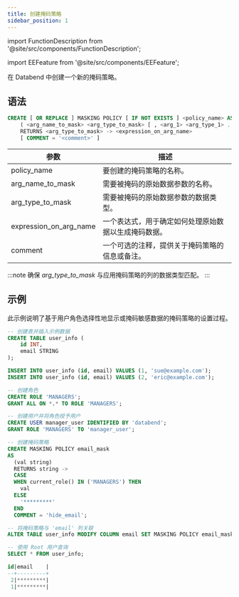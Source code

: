 ```yaml
---
title: 创建掩码策略
sidebar_position: 1
---
```


import FunctionDescription from '@site/src/components/FunctionDescription';

<FunctionDescription description="引入或更新: v1.2.341"/>

import EEFeature from '@site/src/components/EEFeature';

<EEFeature featureName='MASKING POLICY'/>

在 Databend 中创建一个新的掩码策略。

## 语法

```sql
CREATE [ OR REPLACE ] MASKING POLICY [ IF NOT EXISTS ] <policy_name> AS 
    ( <arg_name_to_mask> <arg_type_to_mask> [ , <arg_1> <arg_type_1> ... ] )
    RETURNS <arg_type_to_mask> -> <expression_on_arg_name>
    [ COMMENT = '<comment>' ]
```

| 参数                   	| 描述                                                                                                                               	|
|------------------------	|-----------------------------------------------------------------------------------------------------------------------------------	|
| policy_name              	| 要创建的掩码策略的名称。                                                                                                             	|
| arg_name_to_mask       	| 需要被掩码的原始数据参数的名称。                                                                                                     	|
| arg_type_to_mask       	| 需要被掩码的原始数据参数的数据类型。                                                                                                 	|
| expression_on_arg_name 	| 一个表达式，用于确定如何处理原始数据以生成掩码数据。                                                                                 	|
| comment                   | 一个可选的注释，提供关于掩码策略的信息或备注。                                                                                       	|

:::note
确保 *arg_type_to_mask* 与应用掩码策略的列的数据类型匹配。
:::

## 示例

此示例说明了基于用户角色选择性地显示或掩码敏感数据的掩码策略的设置过程。

```sql
-- 创建表并插入示例数据
CREATE TABLE user_info (
    id INT,
    email STRING
);

INSERT INTO user_info (id, email) VALUES (1, 'sue@example.com');
INSERT INTO user_info (id, email) VALUES (2, 'eric@example.com');

-- 创建角色
CREATE ROLE 'MANAGERS';
GRANT ALL ON *.* TO ROLE 'MANAGERS';

-- 创建用户并将角色授予用户
CREATE USER manager_user IDENTIFIED BY 'databend';
GRANT ROLE 'MANAGERS' TO 'manager_user';

-- 创建掩码策略
CREATE MASKING POLICY email_mask
AS
  (val string)
  RETURNS string ->
  CASE
  WHEN current_role() IN ('MANAGERS') THEN
    val
  ELSE
    '*********'
  END
  COMMENT = 'hide_email';

-- 将掩码策略与 'email' 列关联
ALTER TABLE user_info MODIFY COLUMN email SET MASKING POLICY email_mask;

-- 使用 Root 用户查询
SELECT * FROM user_info;

id|email    |
--+---------+
 2|*********|
 1|*********|
```